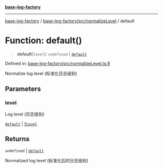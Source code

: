[**base-log-factory**](../../../../index.md)

***

[base-log-factory](../../../../index.md) / [base-log-factory/src/normalizeLevel](../index.md) / default

# Function: default()

> **default**(`level`): `undefined` \| [`default`](../../LogLevel/enumerations/default.md)

Defined in: [base-log-factory/src/normalizeLevel.ts:9](https://github.com/fengxinming/log-base/blob/f6c9069a5cd1f743106018a69d7fd4022e94fab6/packages/base-log-factory/src/normalizeLevel.ts#L9)

Normalize log level (标准化日志级别)

## Parameters

### level

Log level (日志级别)

[`default`](../../LogLevel/enumerations/default.md) | [`TLevel`](../../typings/type-aliases/TLevel.md)

## Returns

`undefined` \| [`default`](../../LogLevel/enumerations/default.md)

Normalized log level (标准化后的日志级别)
